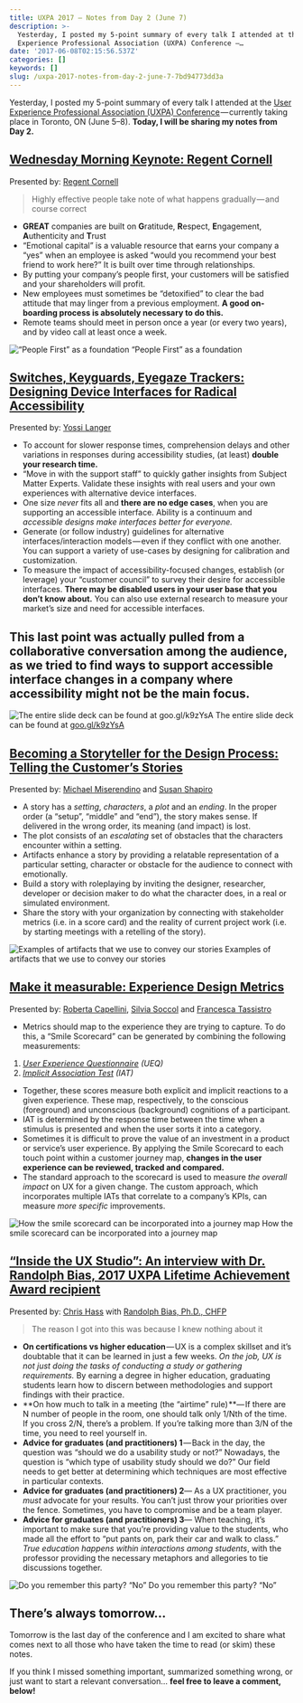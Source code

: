 ```yaml
---
title: UXPA 2017 — Notes from Day 2 (June 7)
description: >-
  Yesterday, I posted my 5-point summary of every talk I attended at the User
  Experience Professional Association (UXPA) Conference —…
date: '2017-06-08T02:15:56.537Z'
categories: []
keywords: []
slug: /uxpa-2017-notes-from-day-2-june-7-7bd94773dd3a
---
```


Yesterday, I posted my 5-point summary of every talk I attended at the [User Experience Professional Association (UXPA) Conference](http://uxpa2017.org) — currently taking place in Toronto, ON (June 5–8). **Today, I will be sharing my notes from Day 2.**

##  [Wednesday Morning Keynote: Regent Cornell](http://www.mycdevents.com/UXPA/sessions/regent-cornell-keynote/)

Presented by: [Regent Cornell](http://www.mycdevents.com/UXPA/speakers/regent-cornell/)

> Highly effective people take note of what happens gradually — and course correct

*   **GREAT** companies are built on **G**ratitude, **R**espect, **E**ngagement, **A**uthenticity and **T**rust
*   “Emotional capital” is a valuable resource that earns your company a “yes” when an employee is asked “would you recommend your best friend to work here?” It is built over time through relationships.
*   By putting your company’s people first, your customers will be satisfied and your shareholders will profit.
*   New employees must sometimes be “detoxified” to clear the bad attitude that may linger from a previous employment. **A good on-boarding process is absolutely necessary to do this.**
*   Remote teams should meet in person once a year (or every two years), and by video call at least once a week.

![“People First” as a foundation](/img/medium/1__lOyMXHIOsNwKAMOtUrdvWg.jpeg)
“People First” as a foundation

##  [Switches, Keyguards, Eyegaze Trackers: Designing Device Interfaces for Radical Accessibility](http://www.mycdevents.com/UXPA/sessions/switches-keyguards-eyegaze-trackers-designing-device-interfaces-for-radical-accessibility/)

Presented by: [Yossi Langer](http://www.mycdevents.com/UXPA/speakers/yossi-langer/)

*   To account for slower response times, comprehension delays and other variations in responses during accessibility studies, (at least) **double your research time.**
*   “Move in with the support staff” to quickly gather insights from Subject Matter Experts. Validate these insights with real users and your own experiences with alternative device interfaces.
*   One size _never_ fits all and **there are no edge cases**, when you are supporting an accessible interface. Ability is a continuum and _accessible designs make interfaces better for everyone._
*   Generate (or follow industry) guidelines for alternative interfaces/interaction models — even if they conflict with one another. You can support a variety of use-cases by designing for calibration and customization.
*   To measure the impact of accessibility-focused changes, establish (or leverage) your “customer council” to survey their desire for accessible interfaces. **There may be disabled users in your user base that you don’t know about.** You can also use external research to measure your market’s size and need for accessible interfaces.

## This last point was actually pulled from a collaborative conversation among the audience, as we tried to find ways to support accessible interface changes in a company where accessibility might not be the main focus.

![The entire slide deck can be found at [goo.gl/k9zYsA](http://goo.gl/k9zYsA)](/img/medium/1__F9m2uWRJYLQBP2K7sXY__Ug.jpeg)
The entire slide deck can be found at [goo.gl/k9zYsA](http://goo.gl/k9zYsA)

##  [Becoming a Storyteller for the Design Process: Telling the Customer’s Stories](http://www.mycdevents.com/UXPA/sessions/becoming-a-storyteller-for-the-design-process-telling-the-customers-stories/)

Presented by: [Michael Miserendino](http://www.mycdevents.com/UXPA/speakers/michael-miserendino/) and [Susan Shapiro](http://www.mycdevents.com/UXPA/speakers/susan-shapiro/)

*   A story has a _setting_, _characters_, a _plot_ and an _ending_. In the proper order (a “setup”, “middle” and “end”), the story makes sense. If delivered in the wrong order, its meaning (and impact) is lost.
*   The plot consists of an _escalating_ set of obstacles that the characters encounter within a setting.
*   Artifacts enhance a story by providing a relatable representation of a particular setting, character or obstacle for the audience to connect with emotionally.
*   Build a story with roleplaying by inviting the designer, researcher, developer or decision maker to do what the character does, in a real or simulated environment.
*   Share the story with your organization by connecting with stakeholder metrics (i.e. in a score card) and the reality of current project work (i.e. by starting meetings with a retelling of the story).

![Examples of artifacts that we use to convey our stories](/img/medium/1__oWX4HOdXODiAAHlIbk2xOA.jpeg)
Examples of artifacts that we use to convey our stories

##  [Make it measurable: Experience Design Metrics](http://www.mycdevents.com/UXPA/sessions/make-it-measurable-experience-design-metrics/)

Presented by: [Roberta Capellini](http://www.mycdevents.com/UXPA/speakers/roberta-capellini/), [Silvia Soccol](http://www.mycdevents.com/UXPA/speakers/silvia-soccol/) and [Francesca Tassistro](http://www.mycdevents.com/UXPA/speakers/francesca-tassistro/)

*   Metrics should map to the experience they are trying to capture. To do this, a “Smile Scorecard” can be generated by combining the following measurements:

1.  [_User Experience Questionnaire_](http://www.ueq-online.org/) _(UEQ)_
2.  [_Implicit Association Test_](https://implicit.harvard.edu/implicit/) _(IAT)_

*   Together, these scores measure both explicit and implicit reactions to a given experience. These map, respectively, to the conscious (foreground) and unconscious (background) cognitions of a participant.
*   IAT is determined by the response time between the time when a stimulus is presented and when the user sorts it into a category.
*   Sometimes it is difficult to prove the value of an investment in a product or service’s user experience. By applying the Smile Scorecard to each touch point within a customer journey map, **changes in the user experience can be reviewed, tracked and compared.**
*   The standard approach to the scorecard is used to measure _the overall impact_ on UX for a given change. The custom approach, which incorporates multiple IATs that correlate to a company’s KPIs, can measure _more specific_ improvements.

![How the smile scorecard can be incorporated into a journey map](/img/medium/1__XRitTHRpzc8SvEOr9ZyiFQ.jpeg)
How the smile scorecard can be incorporated into a journey map

##  [“Inside the UX Studio”: An interview with Dr. Randolph Bias, 2017 UXPA Lifetime Achievement Award recipient](http://www.mycdevents.com/UXPA/sessions/inside-the-ux-studio-an-interview-with-dr-randolph-bias-2017-uxpa-lifetime-achievement-award-recipient/)

Presented by: [Chris Hass](http://www.mycdevents.com/UXPA/speakers/chris-hass/) with [Randolph Bias, Ph.D., CHFP](http://www.mycdevents.com/UXPA/speakers/randolph-bias-ph-d/)

> The reason I got into this was because I knew nothing about it

*   **On certifications vs higher education** — UX is a complex skillset and it’s doubtable that it can be learned in just a few weeks. _On the job, UX is not just doing the tasks of conducting a study or gathering requirements._ By earning a degree in higher education, graduating students learn how to discern between methodologies and support findings with their practice.
*   **On how much to talk in a meeting (the “airtime” rule) **— If there are N number of people in the room, one should talk only 1/Nth of the time. If you cross 2/N, there’s a problem. If you’re talking more than 3/N of the time, you need to reel yourself in.
*   **Advice for graduates (and practitioners) 1** — Back in the day, the question was “should we do a usability study or not?” Nowadays, the question is “which type of usability study should we do?” Our field needs to get better at determining which techniques are most effective in particular contexts.
*   **Advice for graduates (and practitioners) 2**— As a UX practitioner, you _must_ advocate for your results. You can’t just throw your priorities over the fence. Sometimes, you have to compromise and be a team player.
*   **Advice for graduates (and practitioners) 3**— When teaching, it’s important to make sure that you’re providing value to the students, who made all the effort to “put pants on, park their car and walk to class.” _True education happens within interactions among students_, with the professor providing the necessary metaphors and allegories to tie discussions together.

![Do you remember this party? “No”](/img/medium/1__7A__rfwQVNfi__G3ZDvqrmBg.jpeg)
Do you remember this party? “No”

##  There’s always tomorrow…

Tomorrow is the last day of the conference and I am excited to share what comes next to all those who have taken the time to read (or skim) these notes.

If you think I missed something important, summarized something wrong, or just want to start a relevant conversation… **feel free to leave a comment, below!**